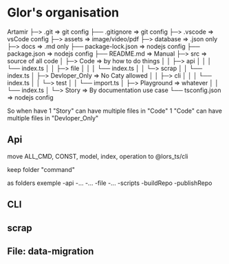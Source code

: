 # Glor's organisation
Artamir
 ├─> .git                   => git config
 ├── .gitignore             => git config
 ├─> .vscode                => vsCode config
 ├─> assets                 => image/video/pdf
 ├─> database               => .json only
 ├─> docs                   => .md only
 ├── package-lock.json      => nodejs config
 ├── package.json           => nodejs config
 ├── README.md              => Manual
 ├─> src                    => source of all code
 │   ├─> Code               => by how to do things
 │   │   ├─> api
 │   │   │   └── index.ts
 │   │   ├─> file
 │   │   │   └── index.ts
 │   │   └─> scrap
 │   │       └── index.ts
 │   ├─> Devloper_Only      => No Caty allowed
 │   │   ├─> cli
 │   │   │   └── index.ts
 │   │   └─> test
 │   │       └── import.ts
 │   ├─> Playground         => whatever
 │   │   └── index.ts
 │   └─> Story              => By documentation use case
 └── tsconfig.json          => nodejs config


So when have 
    1 "Story"    can have multiple files        in "Code"
    1 "Code"     can have multiple files        in "Devloper_Only"


## Api

move ALL_CMD, CONST, model, index, operation to @lors_ts/cli

keep folder "command" 


as folders exemple
    -api
        -...
        -...
    -file
        -...
    -scripts
        -buildRepo
        -publishRepo



## CLI

## scrap

## File: data-migration


